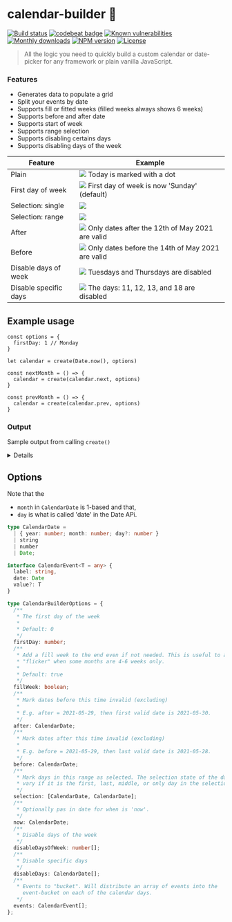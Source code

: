 # calendar-builder :calendar:

[![Build status](http://img.shields.io/travis/mblarsen/browser-acl.svg)](http://travis-ci.org/mblarsen/calendar-builder)
[![codebeat badge](https://codebeat.co/badges/008dc8fa-f435-4f77-8323-78ebbeabc6ee)](https://codebeat.co/projects/github-com-mblarsen-calendar-builder-main)
[![Known vulnerabilities](https://snyk.io/test/github/mblarsen/calendar-builder/badge.svg)](https://snyk.io/test/github/mblarsen/calendar-builder)
[![Monthly downloads](https://img.shields.io/npm/dm/calendar-builder.svg)](https://www.npmjs.com/package/calendar-builder)
[![NPM version](http://img.shields.io/npm/v/calendar-builder.svg)](https://www.npmjs.com/package/calendar-builder)
[![License](https://img.shields.io/badge/license-MIT-blue.svg)](https://github.com/mblarsen/calendar-builder/blob/main/LICENSE)

> All the logic you need to quickly build a custom calendar or date-picker for any framework or plain vanilla JavaScript.

### Features

- Generates data to populate a grid
- Split your events by date
- Supports fill or fitted weeks (filled weeks always shows 6 weeks)
- Supports before and after date
- Supports start of week
- Supports range selection
- Supports disabling certains days
- Supports disabling days of the week

| Feature               | Example                                                                                 |
| --------------------- | --------------------------------------------------------------------------------------- |
| Plain                 | ![](assets/example-plain.jpg) Today is marked with a dot                                |
| First day of week     | ![](assets/example-first-day.jpg) First day of week is now 'Sunday' (default)           |
| Selection: single     | ![](assets/example-selection-single.jpg)                                                |
| Selection: range      | ![](assets/example-selection-range.jpg)                                                 |
| After                 | ![](assets/example-valid-after.jpg) Only dates after the 12th of May 2021 are valid     |
| Before                | ![](assets/example-valid-before.jpg) Only dates before the 14th of May 2021 are valid   |
| Disable days of week  | ![](assets/example-disable-days-of-week.jpg) Tuesdays and Thursdays are disabled        |
| Disable specific days | ![](assets/example-disable-specific-days.jpg) The days: 11, 12, 13, and 18 are disabled |

## Example usage

```
const options = {
  firstDay: 1 // Monday
}

let calendar = create(Date.now(), options)

const nextMonth = () => {
  calendar = create(calendar.next, options)
}

const prevMonth = () => {
  calendar = create(calendar.prev, options)
}
```

### Output

Sample output from calling `create()`

<details>
```
{
  config: {
    after: null,
    before: null,
    fillWeek: true,
    firstDay: 1,
    now: 2021-09-05T16:00:00.000Z,
    selection: null
  },
  next: 2021-09-30T16:00:00.000Z,
  prev: 2021-07-31T16:00:00.000Z,
  current: 2021-08-31T16:00:00.000Z,
  start: 2021-08-31T16:00:00.000Z,
  end: 2021-09-29T16:00:00.000Z,
  days: [
    {
      date: 2021-08-29T16:00:00.000Z,
      day: 30,
      dayOfWeek: 1,
      isToday: false,
      selection: null,
      state: 'valid',
      inMonth: false
    },
    {
      date: 2021-08-30T16:00:00.000Z,
      day: 31,
      dayOfWeek: 2,
      isToday: false,
      selection: null,
      state: 'valid',
      inMonth: false
    },
    {
      date: 2021-08-31T16:00:00.000Z,
      day: 1,
      dayOfWeek: 3,
      isToday: false,
      selection: null,
      state: 'valid',
      inMonth: true
    },
    {
      date: 2021-09-01T16:00:00.000Z,
      day: 2,
      dayOfWeek: 4,
      isToday: false,
      selection: null,
      state: 'valid',
      inMonth: true
    },
    {
      date: 2021-09-02T16:00:00.000Z,
      day: 3,
      dayOfWeek: 5,
      isToday: false,
      selection: null,
      state: 'valid',
      inMonth: true
    },
    {
      date: 2021-09-03T16:00:00.000Z,
      day: 4,
      dayOfWeek: 6,
      isToday: false,
      selection: null,
      state: 'valid',
      inMonth: true
    },
    {
      date: 2021-09-04T16:00:00.000Z,
      day: 5,
      dayOfWeek: 0,
      isToday: false,
      selection: null,
      state: 'valid',
      inMonth: true
    },
    {
      date: 2021-09-05T16:00:00.000Z,
      day: 6,
      dayOfWeek: 1,
      isToday: true,
      selection: null,
      state: 'valid',
      inMonth: true
    },
    {
      date: 2021-09-06T16:00:00.000Z,
      day: 7,
      dayOfWeek: 2,
      isToday: false,
      selection: null,
      state: 'valid',
      inMonth: true
    },
    {
      date: 2021-09-07T16:00:00.000Z,
      day: 8,
      dayOfWeek: 3,
      isToday: false,
      selection: null,
      state: 'valid',
      inMonth: true
    },
    {
      date: 2021-09-08T16:00:00.000Z,
      day: 9,
      dayOfWeek: 4,
      isToday: false,
      selection: null,
      state: 'valid',
      inMonth: true
    },
    {
      date: 2021-09-09T16:00:00.000Z,
      day: 10,
      dayOfWeek: 5,
      isToday: false,
      selection: null,
      state: 'valid',
      inMonth: true
    },
    {
      date: 2021-09-10T16:00:00.000Z,
      day: 11,
      dayOfWeek: 6,
      isToday: false,
      selection: null,
      state: 'valid',
      inMonth: true
    },
    {
      date: 2021-09-11T16:00:00.000Z,
      day: 12,
      dayOfWeek: 0,
      isToday: false,
      selection: null,
      state: 'valid',
      inMonth: true
    },
    {
      date: 2021-09-12T16:00:00.000Z,
      day: 13,
      dayOfWeek: 1,
      isToday: false,
      selection: null,
      state: 'valid',
      inMonth: true
    },
    {
      date: 2021-09-13T16:00:00.000Z,
      day: 14,
      dayOfWeek: 2,
      isToday: false,
      selection: null,
      state: 'valid',
      inMonth: true
    },
    {
      date: 2021-09-14T16:00:00.000Z,
      day: 15,
      dayOfWeek: 3,
      isToday: false,
      selection: null,
      state: 'valid',
      inMonth: true
    },
    {
      date: 2021-09-15T16:00:00.000Z,
      day: 16,
      dayOfWeek: 4,
      isToday: false,
      selection: null,
      state: 'valid',
      inMonth: true
    },
    {
      date: 2021-09-16T16:00:00.000Z,
      day: 17,
      dayOfWeek: 5,
      isToday: false,
      selection: null,
      state: 'valid',
      inMonth: true
    },
    {
      date: 2021-09-17T16:00:00.000Z,
      day: 18,
      dayOfWeek: 6,
      isToday: false,
      selection: null,
      state: 'valid',
      inMonth: true
    },
    {
      date: 2021-09-18T16:00:00.000Z,
      day: 19,
      dayOfWeek: 0,
      isToday: false,
      selection: null,
      state: 'valid',
      inMonth: true
    },
    {
      date: 2021-09-19T16:00:00.000Z,
      day: 20,
      dayOfWeek: 1,
      isToday: false,
      selection: null,
      state: 'valid',
      inMonth: true
    },
    {
      date: 2021-09-20T16:00:00.000Z,
      day: 21,
      dayOfWeek: 2,
      isToday: false,
      selection: null,
      state: 'valid',
      inMonth: true
    },
    {
      date: 2021-09-21T16:00:00.000Z,
      day: 22,
      dayOfWeek: 3,
      isToday: false,
      selection: null,
      state: 'valid',
      inMonth: true
    },
    {
      date: 2021-09-22T16:00:00.000Z,
      day: 23,
      dayOfWeek: 4,
      isToday: false,
      selection: null,
      state: 'valid',
      inMonth: true
    },
    {
      date: 2021-09-23T16:00:00.000Z,
      day: 24,
      dayOfWeek: 5,
      isToday: false,
      selection: null,
      state: 'valid',
      inMonth: true
    },
    {
      date: 2021-09-24T16:00:00.000Z,
      day: 25,
      dayOfWeek: 6,
      isToday: false,
      selection: null,
      state: 'valid',
      inMonth: true
    },
    {
      date: 2021-09-25T16:00:00.000Z,
      day: 26,
      dayOfWeek: 0,
      isToday: false,
      selection: null,
      state: 'valid',
      inMonth: true
    },
    {
      date: 2021-09-26T16:00:00.000Z,
      day: 27,
      dayOfWeek: 1,
      isToday: false,
      selection: null,
      state: 'valid',
      inMonth: true
    },
    {
      date: 2021-09-27T16:00:00.000Z,
      day: 28,
      dayOfWeek: 2,
      isToday: false,
      selection: null,
      state: 'valid',
      inMonth: true
    },
    {
      date: 2021-09-28T16:00:00.000Z,
      day: 29,
      dayOfWeek: 3,
      isToday: false,
      selection: null,
      state: 'valid',
      inMonth: true
    },
    {
      date: 2021-09-29T16:00:00.000Z,
      day: 30,
      dayOfWeek: 4,
      isToday: false,
      selection: null,
      state: 'valid',
      inMonth: true
    },
    {
      date: 2021-09-30T16:00:00.000Z,
      day: 1,
      dayOfWeek: 5,
      isToday: false,
      selection: null,
      state: 'valid',
      inMonth: false
    },
    {
      date: 2021-10-01T16:00:00.000Z,
      day: 2,
      dayOfWeek: 6,
      isToday: false,
      selection: null,
      state: 'valid',
      inMonth: false
    },
    {
      date: 2021-10-02T16:00:00.000Z,
      day: 3,
      dayOfWeek: 0,
      isToday: false,
      selection: null,
      state: 'valid',
      inMonth: false
    },
    {
      date: 2021-10-03T16:00:00.000Z,
      day: 4,
      dayOfWeek: 1,
      isToday: false,
      selection: null,
      state: 'valid',
      inMonth: false
    },
    {
      date: 2021-10-04T16:00:00.000Z,
      day: 5,
      dayOfWeek: 2,
      isToday: false,
      selection: null,
      state: 'valid',
      inMonth: false
    },
    {
      date: 2021-10-05T16:00:00.000Z,
      day: 6,
      dayOfWeek: 3,
      isToday: false,
      selection: null,
      state: 'valid',
      inMonth: false
    },
    {
      date: 2021-10-06T16:00:00.000Z,
      day: 7,
      dayOfWeek: 4,
      isToday: false,
      selection: null,
      state: 'valid',
      inMonth: false
    },
    {
      date: 2021-10-07T16:00:00.000Z,
      day: 8,
      dayOfWeek: 5,
      isToday: false,
      selection: null,
      state: 'valid',
      inMonth: false
    },
    {
      date: 2021-10-08T16:00:00.000Z,
      day: 9,
      dayOfWeek: 6,
      isToday: false,
      selection: null,
      state: 'valid',
      inMonth: false
    },
    {
      date: 2021-10-09T16:00:00.000Z,
      day: 10,
      dayOfWeek: 0,
      isToday: false,
      selection: null,
      state: 'valid',
      inMonth: false
    }
  ],
  now: 2021-09-05T16:00:00.000Z
}
```
</details>

## Options

Note that the

- `month` in `CalendarDate` is 1-based and that,
- `day` is what is called 'date' in the Date APi.

```typescript
type CalendarDate =
  | { year: number; month: number; day?: number }
  | string
  | number
  | Date;

interface CalendarEvent<T = any> {
  label: string,
  date: Date
  value?: T
}

type CalendarBuilderOptions = {
  /**
   * The first day of the week
   *
   * Default: 0
   */
  firstDay: number;
  /**
   * Add a fill week to the end even if not needed. This is useful to avoid
   * "flicker" when some months are 4-6 weeks only.
   *
   * Default: true
   */
  fillWeek: boolean;
  /**
   * Mark dates before this time invalid (excluding)
   *
   * E.g. after = 2021-05-29, then first valid date is 2021-05-30.
   */
  after: CalendarDate;
  /**
   * Mark dates after this time invalid (excluding)
   *
   * E.g. before = 2021-05-29, then last valid date is 2021-05-28.
   */
  before: CalendarDate;
  /**
   * Mark days in this range as selected. The selection state of the day may
   * vary if it is the first, last, middle, or only day in the selection.
   */
  selection: [CalendarDate, CalendarDate];
  /**
   * Optionally pas in date for when is 'now'.
   */
  now: CalendarDate;
  /**
   * Disable days of the week
   */
  disableDaysOfWeek: number[];
  /**
   * Disable specific days
   */
  disableDays: CalendarDate[];
  /**
   * Events to "bucket". Will distribute an array of events into the
     event-bucket on each of the calendar days.
   */
  events: CalendarEvent[];
};
```
